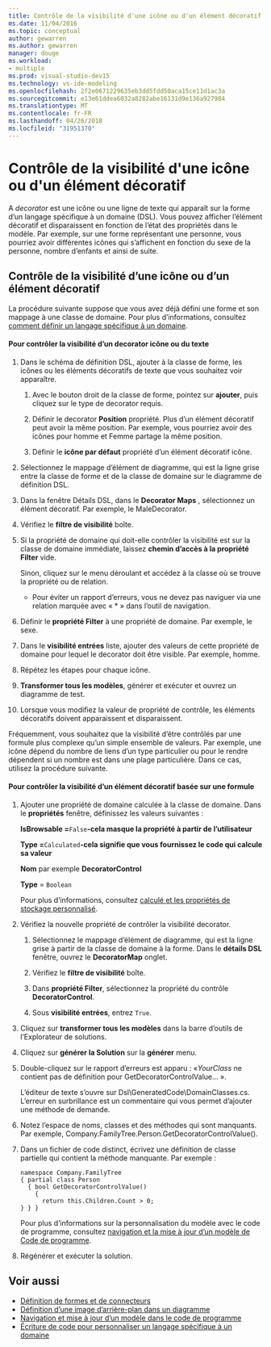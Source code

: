 ```yaml
---
title: Contrôle de la visibilité d'une icône ou d'un élément décoratif
ms.date: 11/04/2016
ms.topic: conceptual
author: gewarren
ms.author: gewarren
manager: douge
ms.workload:
- multiple
ms.prod: visual-studio-dev15
ms.technology: vs-ide-modeling
ms.openlocfilehash: 2f2e0671229635eb3dd5fdd50aca15ce11d1ac3a
ms.sourcegitcommit: e13e61ddea6032a8282abe16131d9e136a927984
ms.translationtype: MT
ms.contentlocale: fr-FR
ms.lasthandoff: 04/26/2018
ms.locfileid: "31951370"
---
```

# <a name="controlling-the-visibility-of-an-icon-or-decorator"></a>Contrôle de la visibilité d'une icône ou d'un élément décoratif
A *decorator* est une icône ou une ligne de texte qui apparaît sur la forme d’un langage spécifique à un domaine (DSL). Vous pouvez afficher l’élément décoratif et disparaissent en fonction de l’état des propriétés dans le modèle. Par exemple, sur une forme représentant une personne, vous pourriez avoir différentes icônes qui s’affichent en fonction du sexe de la personne, nombre d’enfants et ainsi de suite.

## <a name="controlling-the-visibility-of-an-icon-or-decorator"></a>Contrôle de la visibilité d’une icône ou d’un élément décoratif
 La procédure suivante suppose que vous avez déjà défini une forme et son mappage à une classe de domaine. Pour plus d’informations, consultez [comment définir un langage spécifique à un domaine](../modeling/how-to-define-a-domain-specific-language.md).

#### <a name="to-control-the-visibility-of-an-icon-or-text-decorator"></a>Pour contrôler la visibilité d’un decorator icône ou du texte

1.  Dans le schéma de définition DSL, ajouter à la classe de forme, les icônes ou les éléments décoratifs de texte que vous souhaitez voir apparaître.

    1.  Avec le bouton droit de la classe de forme, pointez sur **ajouter**, puis cliquez sur le type de decorator requis.

    2.  Définir le decorator **Position** propriété. Plus d’un élément décoratif peut avoir la même position. Par exemple, vous pourriez avoir des icônes pour homme et Femme partage la même position.

    3.  Définir le **icône par défaut** propriété d’un élément décoratif icône.

2.  Sélectionnez le mappage d’élément de diagramme, qui est la ligne grise entre la classe de forme et de la classe de domaine sur le diagramme de définition DSL.

3.  Dans la fenêtre Détails DSL, dans le **Decorator Maps** , sélectionnez un élément décoratif. Par exemple, le MaleDecorator.

4.  Vérifiez le **filtre de visibilité** boîte.

5.  Si la propriété de domaine qui doit-elle contrôler la visibilité est sur la classe de domaine immédiate, laissez **chemin d’accès à la propriété Filter** vide.

     Sinon, cliquez sur le menu déroulant et accédez à la classe où se trouve la propriété ou de relation.

    -   Pour éviter un rapport d’erreurs, vous ne devez pas naviguer via une relation marquée avec « * » dans l’outil de navigation.

6.  Définir le **propriété Filter** à une propriété de domaine. Par exemple, le sexe.

7.  Dans le **visibilité entrées** liste, ajouter des valeurs de cette propriété de domaine pour lequel le decorator doit être visible. Par exemple, homme.

8.  Répétez les étapes pour chaque icône.

9. **Transformer tous les modèles**, générer et exécuter et ouvrez un diagramme de test.

10. Lorsque vous modifiez la valeur de propriété de contrôle, les éléments décoratifs doivent apparaissent et disparaissent.

 Fréquemment, vous souhaitez que la visibilité d’être contrôlés par une formule plus complexe qu’un simple ensemble de valeurs. Par exemple, une icône dépend du nombre de liens d’un type particulier ou pour le rendre dépendent si un nombre est dans une plage particulière. Dans ce cas, utilisez la procédure suivante.

#### <a name="to-control-the-visibility-of-a-decorator-based-on-a-formula"></a>Pour contrôler la visibilité d’un élément décoratif basée sur une formule

1.  Ajouter une propriété de domaine calculée à la classe de domaine. Dans le **propriétés** fenêtre, définissez les valeurs suivantes :

     **IsBrowsable =**`False`**-cela masque la propriété à partir de l’utilisateur** 

     **Type =**`Calculated`**-cela signifie que vous fournissez le code qui calcule sa valeur** 

     **Nom** par exemple **DecoratorControl**

     **Type** = `Boolean`

     Pour plus d’informations, consultez [calculé et les propriétés de stockage personnalisé](../modeling/calculated-and-custom-storage-properties.md).

2.  Vérifiez la nouvelle propriété de contrôler la visibilité decorator.

    1.  Sélectionnez le mappage d’élément de diagramme, qui est la ligne grise à partir de la classe de domaine à la forme. Dans le **détails DSL** fenêtre, ouvrez le **DecoratorMap** onglet.

    2.  Vérifiez le **filtre de visibilité** boîte.

    3.  Dans **propriété Filter**, sélectionnez la propriété du contrôle **DecoratorControl**.

    4.  Sous **visibilité entrées**, entrez `True`.

3.  Cliquez sur **transformer tous les modèles** dans la barre d’outils de l’Explorateur de solutions.

4.  Cliquez sur **générer la Solution** sur la **générer** menu.

5.  Double-cliquez sur le rapport d’erreurs est apparu : «*YourClass* ne contient pas de définition pour GetDecoratorControlValue... ».

     L’éditeur de texte s’ouvre sur Dsl\GeneratedCode\DomainClasses.cs. L’erreur en surbrillance est un commentaire qui vous permet d’ajouter une méthode de demande.

6.  Notez l’espace de noms, classes et des méthodes qui sont manquants.  Par exemple, Company.FamilyTree.Person.GetDecoratorControlValue().

7.  Dans un fichier de code distinct, écrivez une définition de classe partielle qui contient la méthode manquante. Par exemple :

    ```
    namespace Company.FamilyTree
    { partial class Person
      { bool GetDecoratorControlValue()
        {
          return this.Children.Count > 0;
    } } }
    ```

     Pour plus d’informations sur la personnalisation du modèle avec le code de programme, consultez [navigation et la mise à jour d’un modèle de Code de programme](../modeling/navigating-and-updating-a-model-in-program-code.md).

8.  Régénérer et exécuter la solution.

## <a name="see-also"></a>Voir aussi

- [Définition de formes et de connecteurs](../modeling/defining-shapes-and-connectors.md)
- [Définition d’une image d’arrière-plan dans un diagramme](../modeling/setting-a-background-image-on-a-diagram.md)
- [Navigation et mise à jour d’un modèle dans le code de programme](../modeling/navigating-and-updating-a-model-in-program-code.md)
- [Écriture de code pour personnaliser un langage spécifique à un domaine](../modeling/writing-code-to-customise-a-domain-specific-language.md)